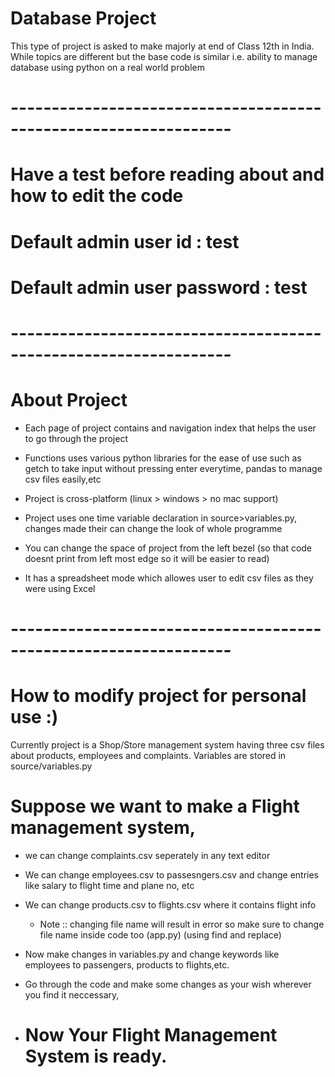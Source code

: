 # Database Project
  This type of project is asked to make majorly at end of Class 12th in India.
  While topics are different but the base code is similar i.e. ability to manage database using python on a real world problem

# -----------------------------------------------------------------

# Have a test before reading about and how to edit the code
# Default admin user id : test
# Default admin user password : test

# -----------------------------------------------------------------

# About Project
  - Each page of project contains and navigation index that helps the user to go through the project
  - Functions uses various python libraries for the ease of use such as getch to take input without pressing enter everytime,
  pandas to manage csv files easily,etc
  - Project is cross-platform  (linux > windows > no mac support)
  - Project uses one time variable declaration in source>variables.py, changes made their can change the look of whole programme
  - You can change the space of project from the left bezel (so that code doesnt print from left most edge so it will be easier to read)

  - It has a spreadsheet mode which allowes user to edit csv files as they were using Excel

# -----------------------------------------------------------------

# How to modify project for personal use :)

  Currently project is a Shop/Store management system having three csv files about products, employees and complaints.
  Variables are stored in source/variables.py

  # Suppose we want to make a Flight management system,
  - we can change complaints.csv seperately in any text editor
  - We can change employees.csv to passesngers.csv and change entries like salary to flight time and plane no, etc
  - We can change products.csv to flights.csv where it contains flight info
       - Note :: changing file name will result in error so make sure to change file name inside code too (app.py) (using find and replace)
  - Now make changes in variables.py and change keywords like employees to passengers, products to flights,etc.

  - Go through the code and make some changes as your wish wherever you find it neccessary,
  - # Now Your Flight Management System is ready.
  
